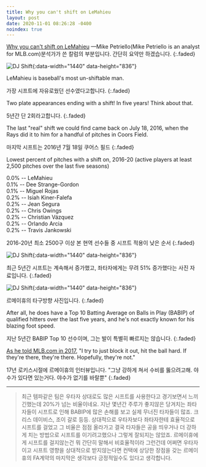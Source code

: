 ```yaml
---
title: Why you can't shift on LeMahieu
layout: post
date: 2020-11-01 08:26:28 -0400
noindex: true
---
```


[Why you can't shift on LeMahieu](https://www.mlb.com/news/why-you-cant-shift-on-dj-lemahieu/) &mdash;Mike Petriello(Mike Petriello is an analyst for MLB.com)분석가가 쓴 칼럼의 부분입니다. 간단히 요약만 하겠습니다.
{:.faded}

![DJ Shift](https://img.mlbstatic.com/mlb-images/image/private/t_16x9/t_w1024/mlb/svrodm7byuzrffckqlvk){:data-width="1440" data-height="836"}

LeMahieu is baseball's most un-shiftable man.

가장 시프트에 자유로웠던 선수였다고합니다.
{:.faded}

Two plate appearances ending with a shift! In five years! Think about that.

5년간 단 2회라고합니다.
{:.faded}

The last "real" shift we could find came back on July 18, 2016, when the Rays did it to him for a handful of pitches in Coors Field.

마지막 시프트는 2016년 7월 18일 쿠어스 필드
{:.faded}

Lowest percent of pitches with a shift on, 2016-20 (active players at least 2,500 pitches over the last five seasons)

0.0% -- LeMahieu   
0.1% -- Dee Strange-Gordon   
0.1% -- Miguel Rojas   
0.2% -- Isiah Kiner-Falefa   
0.2% -- Jean Segura   
0.2% -- Chris Owings   
0.2% -- Christian Vázquez   
0.2% -- Orlando Arcia   
0.2% -- Travis Jankowski   

2016-20년 최소 2500구 이상 본 현역 선수들 중 시프트 적용이 낮은 순서
{:.faded}

![DJ Shift](https://img.mlbstatic.com/mlb-images/image/private/t_16x9/t_w1024/mlb/fdjom2n5ckqbpax6y7yo){:data-width="1440" data-height="836"}

최근 5년간 시프트는 계속해서 증가했고, 좌타자에게는 무려 51% 증가했다는 사진 자료입니다.
{:.faded}

![DJ Shift](https://img.mlbstatic.com/mlb-images/image/private/t_16x9/t_w1024/mlb/ovtk2sqb8yaeg9irqueu){:data-width="1440" data-height="836"}

르메이휴의 타구방향 사진입니다.
{:.faded}

After all, he does have a Top 10 Batting Average on Balls in Play (BABIP) of qualified hitters over the last five years, and he's not exactly known for his blazing foot speed.

지난 5년간 BABIP Top 10 선수이며, 그는 발이 특별히 빠르지는 않습니다.
{:.faded}

[As he told MLB.com in 2017](https://www.mlb.com/rockies/news/dj-lemahieu-beats-shift-flirts-with-cycle-c253812390), "I try to just block it out, hit the ball hard. If they're there, they're there. Hopefully, they're not."

17년 로키스시절에 르메이휴의 인터뷰입니다.
"그냥 강하게 쳐서 수비를 뚫으려고해. 야수가 있다면 있는거다. 야수가 없기를 바랄뿐"
{:.faded}

---

> 최근 템파같은 팀은 우타자 상대로도 많은 시프트를 사용한다고 경기보면서 느끼긴했는데 20%가 넘는 비율이네요. 지난 몇년간 주루가 좋지않은 당겨치는 좌타자들이 시프트로 인해 BABIP에 많은 손해를 보고 실제 무너진 타자들이 많죠. 크리스 데이비스, 조이 갈로 등등. 상대적으로 우타자보다 좌타자한테 효율적으로 시프트를 걸었고 그 비율은 점점 올라가고 결국 타자들은 공을 띄우거나 더 강하게 치는 방법으로 시프트를 이기려고했으나 그렇게 잘되지는 않았죠.
르메이휴에게 시프트를 걸지않는건 뭐 간단히 말해서 비효율적이라 그런건데 어쩌면 우타자이고 시프트 영향을 상대적으로 받지않는다면 컨택에 상당한 장점을 갖는 르메이휴의 FA계약의 마지막은 생각보다 긍정적일수도 있다고 생각합니다.
